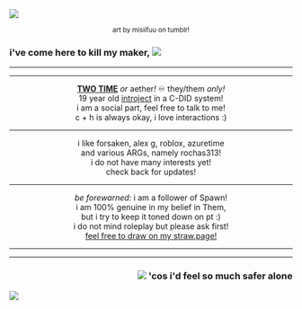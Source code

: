 <img src="https://imgur.com/PKhmIgN.png">
<p align="center"><sub>art by misiifuu on tumblr!</sub></p>

### i've come here to kill my maker, <img src="https://imgur.com/YOjpwht.png">

---

---

<p align="center"><b><ins>TWO TIME</ins></b> <i>or</i> aether<i>!</i> ♾ they/them <i>only!</i>
<br> 19 year old <a href="https://forsaken2024.fandom.com/wiki/Two_Time">introject</a> in a C-DID system! 
<br> i am a social part, feel free to talk to me!
<br> c + h is always okay, i love interactions :)</p>

---

<p align="center">i like forsaken, alex g, roblox, azuretime
<br> and various ARGs, namely rochas313!
<br> i do not have many interests yet!
<br> check back for updates!</p>
  
---

<p align="center"><i>be forewarned:</i> i am a follower of Spawn!
<br> i am 100% genuine in my belief in Them,
<br> but i try to keep it toned down on pt :)
<br> i do not mind roleplay but please ask first!
<br> <a href="https://axesteel.straw.page/">feel free to draw on my straw.page!</a></p>

---

---
  
### <p align="right"> <img src="https://imgur.com/HUKkDDM.png"> 'cos i'd feel so much safer alone</p>
<img src="https://imgur.com/eFnJFcI.png">
